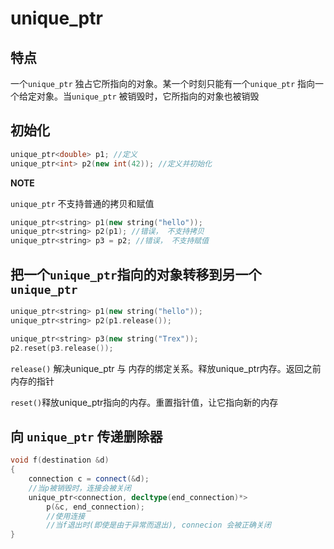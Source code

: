 # unique_ptr

## 特点 

一个`unique_ptr` 独占它所指向的对象。某一个时刻只能有一个`unique_ptr` 指向一个给定对象。当`unique_ptr` 被销毁时，它所指向的对象也被销毁 



## 初始化 

```c++
unique_ptr<double> p1; //定义
unique_ptr<int> p2(new int(42)); //定义并初始化 
```

**NOTE**

`unique_ptr` 不支持普通的拷贝和赋值 

```c++
unique_ptr<string> p1(new string("hello"));
unique_ptr<string> p2(p1); //错误， 不支持拷贝
unique_ptr<string> p3 = p2; //错误， 不支持赋值 
```


## 把一个`unique_ptr`指向的对象转移到另一个 `unique_ptr`



```c++
unique_ptr<string> p1(new string("hello"));
unique_ptr<string> p2(p1.release());

unique_ptr<string> p3(new string("Trex"));
p2.reset(p3.release());
```


`release()`
    解决unique_ptr 与 内存的绑定关系。释放unique_ptr内存。返回之前内存的指针  

`reset()`释放unique_ptr指向的内存。重置指针值，让它指向新的内存 

## 向 `unique_ptr` 传递删除器 

```c++
void f(destination &d)
{
    connection c = connect(&d);
    //当p被销毁时，连接会被关闭 
    unique_ptr<connection, decltype(end_connection)*>
        p(&c, end_connection);
        //使用连接
        //当f退出时(即使是由于异常而退出), connecion 会被正确关闭
}
```




